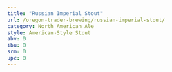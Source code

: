 ```yaml
---
title: "Russian Imperial Stout"
url: /oregon-trader-brewing/russian-imperial-stout/
category: North American Ale
style: American-Style Stout
abv: 0
ibu: 0
srm: 0
upc: 0
---
```


